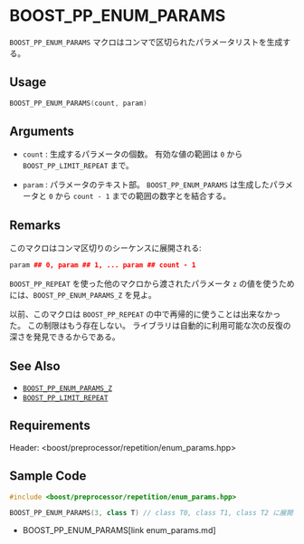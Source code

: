 # BOOST_PP_ENUM_PARAMS

`BOOST_PP_ENUM_PARAMS` マクロはコンマで区切られたパラメータリストを生成する。

## Usage

```cpp
BOOST_PP_ENUM_PARAMS(count, param)
```

## Arguments

- `count` :
	生成するパラメータの個数。
	有効な値の範囲は `0` から `BOOST_PP_LIMIT_REPEAT` まで。

- `param` :
	パラメータのテキスト部。
	`BOOST_PP_ENUM_PARAMS` は生成したパラメータと `0` から `count - 1` までの範囲の数字とを結合する。

## Remarks

このマクロはコンマ区切りのシーケンスに展開される:

```cpp
param ## 0, param ## 1, ... param ## count - 1
```

`BOOST_PP_REPEAT` を使った他のマクロから渡されたパラメータ `z` の値を使うためには、`BOOST_PP_ENUM_PARAMS_Z` を見よ。

以前、このマクロは `BOOST_PP_REPEAT` の中で再帰的に使うことは出来なかった。
この制限はもう存在しない。
ライブラリは自動的に利用可能な次の反復の深さを発見できるからである。

## See Also

- [`BOOST_PP_ENUM_PARAMS_Z`](enum_params_z.md)
- [`BOOST_PP_LIMIT_REPEAT`](limit_repeat.md)

## Requirements

Header: &lt;boost/preprocessor/repetition/enum_params.hpp&gt;

## Sample Code

```cpp
#include <boost/preprocessor/repetition/enum_params.hpp>

BOOST_PP_ENUM_PARAMS(3, class T) // class T0, class T1, class T2 に展開される
```
* BOOST_PP_ENUM_PARAMS[link enum_params.md]

